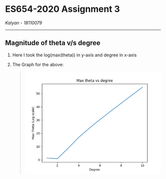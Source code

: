 # ES654-2020 Assignment 3

*Kalyan* - *18110079*

------

## Magnitude of theta v/s degree

1. Here I took the log(max(theta)) in y-axis and degree in x-axis

2. The Graph for the above: 
    
    > ![alt text](q5.png "DS")

